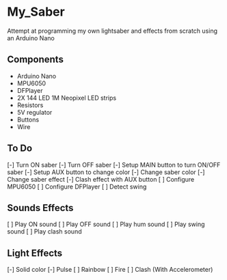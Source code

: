 # My_Saber
Attempt at programming my own lightsaber and effects from scratch using an Arduino Nano


## Components
- Arduino Nano
- MPU6050
- DFPlayer
- 2X 144 LED 1M Neopixel LED strips
- Resistors
- 5V regulator
- Buttons
- Wire

## To Do
[-] Turn ON saber
[-] Turn OFF saber
[-] Setup MAIN button to turn ON/OFF saber
[-] Setup AUX button to change color
[-] Change saber color
[-] Change saber effect
[-] Clash effect with AUX button
[ ] Configure MPU6050
[ ] Configure DFPlayer
[ ] Detect swing

## Sounds Effects
[ ] Play ON sound
[ ] Play OFF sound
[ ] Play hum sound
[ ] Play swing sound
[ ] Play clash sound

## Light Effects
[-] Solid color
[-] Pulse
[ ] Rainbow
[ ] Fire
[ ] Clash (With Accelerometer)
